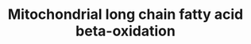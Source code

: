 ---
annotations:
- type: Pathway Ontology
  value: fatty acid beta degradation pathway
authors:
- MaintBot
- Eweitz
description: ''
last-edited: 2021-05-25
organisms:
- Canis familiaris
redirect_from:
- /index.php/Pathway:WP1107
- /instance/WP1107
schema-jsonld:
- '@context': https://schema.org/
  '@id': https://wikipathways.github.io/pathways/WP1107.html
  '@type': Dataset
  creator:
    '@type': Organization
    name: WikiPathways
  description: ''
  keywords:
  - Long chain Acyl-CoA
  - LOC100856745
  - 3-L-Hydroxyacyl-CoA
  - Acyl-CoA (n-2)
  - ACSL4
  - ACADM
  - ACADVL
  - ACADL
  - trans-D2-Enoyl-CoA
  - HADH
  - ACSL2
  - EHHADH
  - SLC25A20
  - ACSL1
  - Acetyl-CoA
  - CPT2
  - SCP2
  - Long Chain Fatty Acid
  - 3-Ketoacyl-CoA
  - cis-D3-Enoyl-CoA
  - Long chain acyl-carnitine
  - 2,4 Dienoyl-CoA
  - ACADS
  - ACSL3
  - PECR
  - CPT1A
  - ECI1
  license: CC0
  name: Mitochondrial long chain fatty acid beta-oxidation
seo: CreativeWork
title: Mitochondrial long chain fatty acid beta-oxidation
wpid: WP1107
---